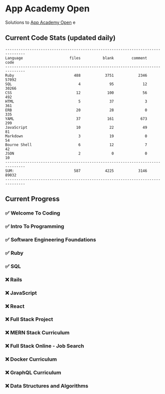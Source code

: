 # App Academy Open
Solutions to [App Academy Open](https://open.appacademy.io)
e
## Current Code Stats (updated daily)

```
-------------------------------------------------------------------------------
Language                     files          blank        comment           code
-------------------------------------------------------------------------------
Ruby                           488           3751           2346          57092
SQL                              4             95             12          30266
CSS                             12            100             56            492
HTML                             5             37              3            361
ERB                             20             28              0            335
YAML                            37            161            673            299
JavaScript                      10             22             49             81
Markdown                         3             19              0             54
Bourne Shell                     6             12              7             42
JSON                             2              0              0             10
-------------------------------------------------------------------------------
SUM:                           587           4225           3146          89032
-------------------------------------------------------------------------------
```

## Current Progress

### ✅ Welcome To Coding
### ✅ Intro To Programming
### ✅ Software Engineering Foundations
### ✅ Ruby
### ✅ SQL
### ❌ Rails
### ❌ JavaScript
### ❌ React
### ❌ Full Stack Project
### ❌ MERN Stack Curriculum
### ❌ Full Stack Online - Job Search
### ❌ Docker Curriculum
### ❌ GraphQL Curriculum
### ❌ Data Structures and Algorithms

